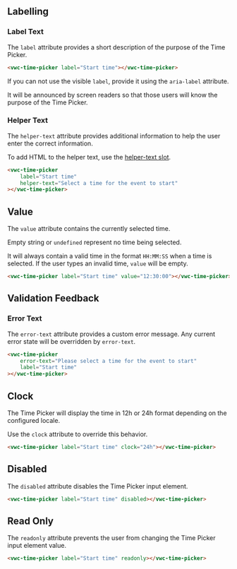 ## Labelling

### Label Text

The `label` attribute provides a short description of the purpose of the Time Picker.

```html preview 360px
<vwc-time-picker label="Start time"></vwc-time-picker>
```

<vwc-note connotation="information" icon="info-line" headline="Accessibility note">
	<p>If you can not use the visible <code>label</code>, provide it using the <code>aria-label</code> attribute.</p>
	<p>It will be announced by screen readers so that those users will know the purpose of the Time Picker.</p>
</vwc-note>

### Helper Text

The `helper-text` attribute provides additional information to help the user enter the correct information.

To add HTML to the helper text, use the [helper-text slot](/components/time-picker/code/#helper-text-slot).

```html preview 360px
<vwc-time-picker
	label="Start time"
	helper-text="Select a time for the event to start"
></vwc-time-picker>
```

## Value

The `value` attribute contains the currently selected time.

Empty string or `undefined` represent no time being selected.

It will always contain a valid time in the format `HH:MM:SS` when a time is selected. If the user types an invalid time, `value` will be empty.

```html preview 360px
<vwc-time-picker label="Start time" value="12:30:00"></vwc-time-picker>
```

## Validation Feedback

### Error Text

The `error-text` attribute provides a custom error message. Any current error state will be overridden by `error-text`.

```html preview 360px
<vwc-time-picker
	error-text="Please select a time for the event to start"
	label="Start time"
></vwc-time-picker>
```

## Clock

The Time Picker will display the time in 12h or 24h format depending on the configured locale.

Use the `clock` attribute to override this behavior.

```html preview 360px
<vwc-time-picker label="Start time" clock="24h"></vwc-time-picker>
```

## Disabled

The `disabled` attribute disables the Time Picker input element.

```html preview
<vwc-time-picker label="Start time" disabled></vwc-time-picker>
```

## Read Only

The `readonly` attribute prevents the user from changing the Time Picker input element value.

```html preview 
<vwc-time-picker label="Start time" readonly></vwc-time-picker>
```
